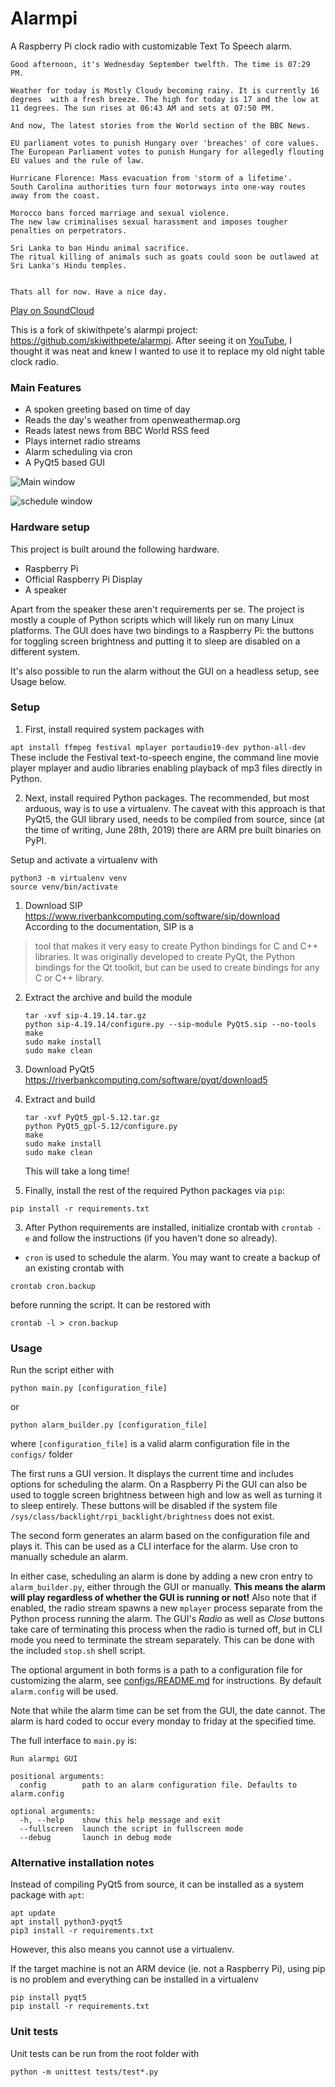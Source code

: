 # Alarmpi

A Raspberry Pi clock radio with customizable Text To Speech alarm.
```
Good afternoon, it's Wednesday September twelfth. The time is 07:29 PM.

Weather for today is Mostly Cloudy becoming rainy. It is currently 16 degrees  with a fresh breeze. The high for today is 17 and the low at 11 degrees. The sun rises at 06:43 AM and sets at 07:50 PM.

And now, The latest stories from the World section of the BBC News.

EU parliament votes to punish Hungary over 'breaches' of core values.
The European Parliament votes to punish Hungary for allegedly flouting EU values and the rule of law.

Hurricane Florence: Mass evacuation from 'storm of a lifetime'.
South Carolina authorities turn four motorways into one-way routes away from the coast.

Morocco bans forced marriage and sexual violence.
The new law criminalises sexual harassment and imposes tougher penalties on perpetrators.

Sri Lanka to ban Hindu animal sacrifice.
The ritual killing of animals such as goats could soon be outlawed at Sri Lanka's Hindu temples.


Thats all for now. Have a nice day.
```
[Play on SoundCloud](https://soundcloud.com/lajanki/pialarm_sample)


This is a fork of skiwithpete's alarmpi project: https://github.com/skiwithpete/alarmpi. After seeing it on [YouTube](https://youtu.be/julETnOLkaU), I thought it was neat and knew I wanted to use it to replace my old night table clock radio.


### Main Features
 * A spoken greeting based on time of day
 * Reads the day's weather from openweathermap.org
 * Reads latest news from BBC World RSS feed
 * Plays internet radio streams
 * Alarm scheduling via cron
 * A PyQt5 based GUI


![Main window](resources/clock_main.png)

![schedule window](resources/clock_schedule.png)


### Hardware setup
This project is built around the following hardware.
 * Raspberry Pi
 * Official Raspberry Pi Display
 * A speaker

Apart from the speaker these aren't requirements per se. The project is mostly a couple of Python scripts which will likely run on many Linux platforms. The GUI does have two bindings to a Raspberry Pi: the buttons for toggling screen brightness and putting it to sleep are disabled on a different system.

It's also possible to run the alarm without the GUI on a headless setup, see Usage below.


### Setup
 1. First, install required system packages with

  ```apt install ffmpeg festival mplayer portaudio19-dev python-all-dev```  
  These include the Festival text-to-speech engine, the command line movie player mplayer and audio libraries enabling playback of mp3 files directly in Python.

 2. Next, install required Python packages. The recommended, but most arduous, way is to use a virtualenv. The caveat with this approach is that PyQt5, the GUI library used, needs to be compiled from source, since (at the time of writing, June 28th, 2019) there are ARM pre built binaries on PyPI.

 Setup and activate a virtualenv with
 ```
 python3 -m virtualenv venv
 source venv/bin/activate
 ```
  1. Download SIP  
  https://www.riverbankcomputing.com/software/sip/download  
  According to the documentation, SIP is a
  > tool that makes it very easy to create Python bindings for C and C++ libraries. It was originally developed to create PyQt, the Python bindings for the Qt toolkit, but can be used to create bindings for any C or C++ library.

  2. Extract the archive and build the module
     ```
     tar -xvf sip-4.19.14.tar.gz
     python sip-4.19.14/configure.py --sip-module PyQt5.sip --no-tools
     make
     sudo make install
     sudo make clean
     ```
  3. Download PyQt5  
  https://riverbankcomputing.com/software/pyqt/download5  

  4. Extract and build
     ```
     tar -xvf PyQt5_gpl-5.12.tar.gz
     python PyQt5_gpl-5.12/configure.py
     make
     sudo make install
     sudo make clean
     ```
     This will take a long time!

  5. Finally, install the rest of the required Python packages via `pip`:
  ```
  pip install -r requirements.txt
  ```

 3. After Python requirements are installed, initialize crontab with `crontab -e` and follow the instructions (if you haven't done so already).
   * `cron` is used to schedule the alarm. You may want to create a backup of an existing crontab with
   ```
   crontab cron.backup
   ```
   before running the script. It can be restored with
   ```
   crontab -l > cron.backup
   ```

### Usage
Run the script either with
```
python main.py [configuration_file]
```
or
```
python alarm_builder.py [configuration_file]
```
where `[configuration_file]` is a valid alarm configuration file in the `configs/` folder


The first runs a GUI version. It displays the current time and includes options for scheduling the alarm. On a Raspberry Pi the GUI can also be used to toggle screen brightness between high and low as well as turning it to sleep entirely. These buttons will be disabled if the system file `/sys/class/backlight/rpi_backlight/brightness` does not exist.

The second form generates an alarm based on the configuration file and plays it. This can be used as a CLI interface for the alarm. Use cron to manually schedule an alarm.

In either case, scheduling an alarm is done by adding a new cron entry to `alarm_builder.py`, either through the GUI or manually. **This means the alarm will play regardless of whether the GUI is running or not!** Also note that if enabled, the radio stream spawns a new `mplayer` process separate from the Python process running the alarm. The GUI's _Radio_ as well as _Close_ buttons take care of terminating this process when the radio is turned off, but in CLI mode you need to terminate the stream separately. This can be done with the included `stop.sh` shell script.

The optional argument in both forms is a path to a configuration file for customizing the alarm, see [configs/README.md](./configs/README.md) for instructions. By default `alarm.config` will be used.

Note that while the alarm time can be set from the GUI, the date cannot. The alarm is hard coded to occur every monday to friday at the specified time.


The full interface to `main.py` is:
```
Run alarmpi GUI

positional arguments:
  config        path to an alarm configuration file. Defaults to alarm.config

optional arguments:
  -h, --help    show this help message and exit
  --fullscreen  launch the script in fullscreen mode
  --debug       launch in debug mode
```



### Alternative installation notes
Instead of compiling PyQt5 from source, it can be installed as a system package with `apt`:
```
apt update
apt install python3-pyqt5
pip3 install -r requirements.txt
```
However, this also means you cannot use a virtualenv.

If the target machine is not an ARM device (ie. not a Raspberry Pi), using pip is no problem
and everything can be installed in a virtualenv
```
pip install pyqt5
pip install -r requirements.txt
```


### Unit tests
Unit tests can be run from the root folder with
```
python -m unittest tests/test*.py
```
